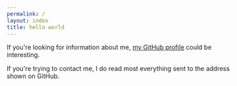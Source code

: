 ```yaml
---
permalink: /
layout: index
title: hello world
---
```


If you're looking for information about me, [my GitHub profile](https://github.com/pgporada) could be interesting.

If you're trying to contact me, I do read most everything sent to the address shown on GitHub.
